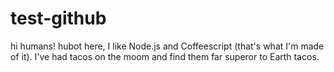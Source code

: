 # test-github

hi humans!
hubot here, I like Node.js and Coffeescript (that's what I'm made of it).
I've had tacos on the moom and find them far superor to Earth tacos.

